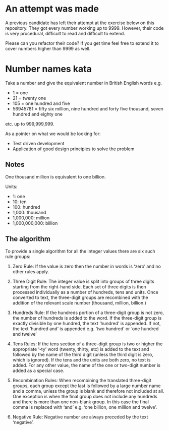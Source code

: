 # An attempt was made

A previous candidate has left their attempt at the exercise below on this repository. They got every number working up to 9999. However, their code is very procedural, difficult to read and difficult to extend.

Please can you refactor their code? If you get time feel free to extend it to cover numbers higher than 9999 as well.

# Number names kata

Take a number and give the equivalent number in British English words e.g.

* 1 = one
* 21 = twenty one
* 105 = one hundred and five
* 56945781 = fifty six million, nine hundred and forty five thousand, seven hundred and eighty one

etc. up to 999,999,999.

As a pointer on what we would be looking for:

* Test driven development
* Application of good design principles to solve the problem

## Notes

One thousand million is equivalent to one billion.

Units:

 * 1: one
 * 10: ten
 * 100: hundred
 * 1,000: thousand
 * 1,000,000: million
 * 1,000,000,000: billion

## The algorithm

To provide a single algorithm for all the integer values there are six such rule groups:

1. Zero Rule: If the value is zero then the number in words is ‘zero’ and no other rules apply.

2. Three Digit Rule: The integer value is split into groups of three digits starting from the right-hand side. Each set of three digits is then processed individually as a number of hundreds, tens and units. Once converted to text, the three-digit groups are recombined with the addition of the relevant scale number (thousand, million, billion.)

3. Hundreds Rule: If the hundreds portion of a three-digit group is not zero, the number of hundreds is added to the word. If the three-digit group is exactly divisible by one hundred, the text ‘hundred’ is appended. If not, the text ‘hundred and’ is appended e.g. ‘two hundred’ or ‘one hundred and twelve’

4. Tens Rules: If the tens section of a three-digit group is two or higher the appropriate ‘-ty’ word (twenty, thirty, etc) is added to the text and followed by the name of the third digit (unless the third digit is zero, which is ignored). If the tens and the units are both zero, no text is added. For any other value, the name of the one or two-digit number is added as a special case.

5. Recombination Rules: When recombining the translated three-digit groups, each group except the last is followed by a large number name and a comma, unless the group is blank and therefore not included at all. One exception is when the final group does not include any hundreds and there is more than one non-blank group. In this case the final comma is replaced with ‘and’ e.g. ‘one billion, one million and twelve’.

6. Negative Rule: Negative number are always preceded by the text ‘negative’.

